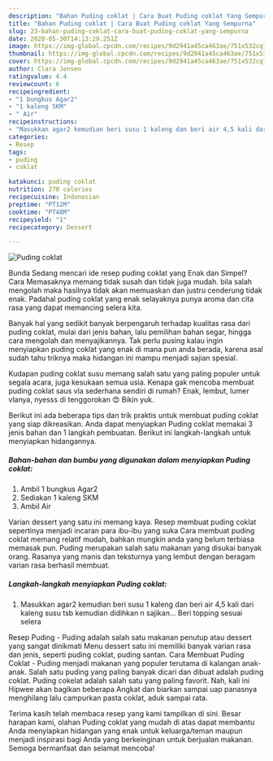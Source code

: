 ```yaml
---
description: "Bahan Puding coklat | Cara Buat Puding coklat Yang Sempurna"
title: "Bahan Puding coklat | Cara Buat Puding coklat Yang Sempurna"
slug: 23-bahan-puding-coklat-cara-buat-puding-coklat-yang-sempurna
date: 2020-05-30T14:13:29.251Z
image: https://img-global.cpcdn.com/recipes/9d2941a45ca463ae/751x532cq70/puding-coklat-foto-resep-utama.jpg
thumbnail: https://img-global.cpcdn.com/recipes/9d2941a45ca463ae/751x532cq70/puding-coklat-foto-resep-utama.jpg
cover: https://img-global.cpcdn.com/recipes/9d2941a45ca463ae/751x532cq70/puding-coklat-foto-resep-utama.jpg
author: Clara Jensen
ratingvalue: 4.4
reviewcount: 6
recipeingredient:
- "1 bungkus Agar2"
- "1 kaleng SKM"
- " Air"
recipeinstructions:
- "Masukkan agar2 kemudian beri susu 1 kaleng dan beri air 4,5 kali dari kaleng susu tsb kemudian didihkan n sajikan... Beri topping sesuai selera"
categories:
- Resep
tags:
- puding
- coklat

katakunci: puding coklat 
nutrition: 270 calories
recipecuisine: Indonesian
preptime: "PT12M"
cooktime: "PT48M"
recipeyield: "1"
recipecategory: Dessert

---
```



![Puding coklat](https://img-global.cpcdn.com/recipes/9d2941a45ca463ae/751x532cq70/puding-coklat-foto-resep-utama.jpg)

Bunda Sedang mencari ide resep puding coklat yang Enak dan Simpel? Cara Memasaknya memang tidak susah dan tidak juga mudah. bila salah mengolah maka hasilnya tidak akan memuaskan dan justru cenderung tidak enak. Padahal puding coklat yang enak selayaknya punya aroma dan cita rasa yang dapat memancing selera kita.

Banyak hal yang sedikit banyak berpengaruh terhadap kualitas rasa dari puding coklat, mulai dari jenis bahan, lalu pemilihan bahan segar, hingga cara mengolah dan menyajikannya. Tak perlu pusing kalau ingin menyiapkan puding coklat yang enak di mana pun anda berada, karena asal sudah tahu triknya maka hidangan ini mampu menjadi sajian spesial.

Kudapan puding coklat susu memang salah satu yang paling populer untuk segala acara, juga kesukaan semua usia. Kenapa gak mencoba membuat puding coklat saus vla sederhana sendiri di rumah? Enak, lembut, lumer vlanya, nyesss di tenggorokan 😍 Bikin yuk.


Berikut ini ada beberapa tips dan trik praktis untuk membuat puding coklat yang siap dikreasikan. Anda dapat menyiapkan Puding coklat memakai 3 jenis bahan dan 1 langkah pembuatan. Berikut ini langkah-langkah untuk menyiapkan hidangannya.

<!--inarticleads1-->

##### Bahan-bahan dan bumbu yang digunakan dalam menyiapkan Puding coklat:

1. Ambil 1 bungkus Agar2
1. Sediakan 1 kaleng SKM
1. Ambil  Air


Varian dessert yang satu ini memang kaya. Resep membuat puding coklat sepertinya menjadi incaran para ibu-ibu yang suka Cara membuat puding coklat memang relatif mudah, bahkan mungkin anda yang belum terbiasa memasak pun. Puding merupakan salah satu makanan yang disukai banyak orang. Rasanya yang manis dan teksturnya yang lembut dengan beragam varian rasa berhasil membuat. 

<!--inarticleads2-->

##### Langkah-langkah menyiapkan Puding coklat:

1. Masukkan agar2 kemudian beri susu 1 kaleng dan beri air 4,5 kali dari kaleng susu tsb kemudian didihkan n sajikan... Beri topping sesuai selera


Resep Puding - Puding adalah salah satu makanan penutup atau dessert yang sangat dinikmati Menu dessert satu ini memiliki banyak varian rasa dan jenis, seperti puding coklat, puding santan. Cara Membuat Puding Coklat - Puding menjadi makanan yang populer terutama di kalangan anak-anak. Salah satu puding yang paling banyak dicari dan dibuat adalah puding coklat. Puding cokelat adalah salah satu yang paling favorit. Nah, kali ini Hipwee akan bagikan beberapa Angkat dan biarkan sampai uap panasnya menghilang lalu campurkan pasta coklat, aduk sampai rata. 

Terima kasih telah membaca resep yang kami tampilkan di sini. Besar harapan kami, olahan Puding coklat yang mudah di atas dapat membantu Anda menyiapkan hidangan yang enak untuk keluarga/teman maupun menjadi inspirasi bagi Anda yang berkeinginan untuk berjualan makanan. Semoga bermanfaat dan selamat mencoba!
